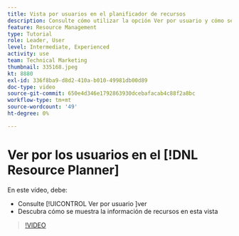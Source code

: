 ```yaml
---
title: Vista por usuarios en el planificador de recursos
description: Consulte cómo utilizar la opción Ver por usuario y cómo se muestra la información de recursos en esta vista.
feature: Resource Management
type: Tutorial
role: Leader, User
level: Intermediate, Experienced
activity: use
team: Technical Marketing
thumbnail: 335168.jpeg
kt: 8880
exl-id: 336f8ba9-d8d2-410a-b010-49981db00d89
doc-type: video
source-git-commit: 650e4d346e1792863930dcebafacab4c88f2a8bc
workflow-type: tm+mt
source-wordcount: '49'
ht-degree: 0%

---
```


# Ver por los usuarios en el [!DNL Resource Planner]

En este vídeo, debe:

* Consulte [!UICONTROL Ver por usuario ]ver
* Descubra cómo se muestra la información de recursos en esta vista


>[!VIDEO](https://video.tv.adobe.com/v/335168/?quality=12&learn=on)
